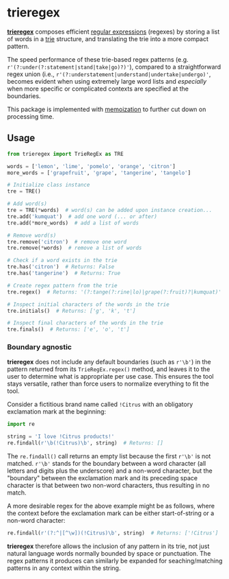 # trieregex

[**trieregex**](https://github.com/ermanh/trieregex/) composes efficient [regular expressions](https://en.wikipedia.org/wiki/Regular_expression) (regexes) by storing a list of words in a [trie](https://en.wikipedia.org/wiki/Trie) structure, and translating the trie into a more compact pattern.

The speed performance of these trie-based regex patterns (e.g. `r'(?:under(?:statement|stand|take|go)?)'`), compared to a straightforward regex union (i.e., `r'(?:understatement|understand|undertake|undergo)'`, becomes evident when using extremely large word lists and _especially_ when more specific or complicated contexts are specified at the boundaries. 

This package is implemented with [memoization](https://en.wikipedia.org/wiki/Memoization) to further cut down on processing time.

## Usage

```py
from trieregex import TrieRegEx as TRE

words = ['lemon', 'lime', 'pomelo', 'orange', 'citron']
more_words = ['grapefruit', 'grape', 'tangerine', 'tangelo']

# Initialize class instance
tre = TRE()

# Add word(s)
tre = TRE(*words)  # word(s) can be added upon instance creation...
tre.add('kumquat')  # add one word (... or after)
tre.add(*more_words)  # add a list of words 

# Remove word(s)
tre.remove('citron')  # remove one word
tre.remove(*words)  # remove a list of words

# Check if a word exists in the trie
tre.has('citron')  # Returns: False
tre.has('tangerine')  # Returns: True

# Create regex pattern from the trie
tre.regex()  # Returns: '(?:tange(?:rine|lo)|grape(?:fruit)?|kumquat)'

# Inspect initial characters of the words in the trie
tre.initials()  # Returns: ['g', 'k', 't']

# Inspect final characters of the words in the trie
tre.finals()  # Returns: ['e', 'o', 't']

```

### Boundary agnostic

**trieregex** does not include any default boundaries (such as `r'\b'`) in the pattern returned from its `TrieRegEx.regex()` method, and leaves it to the user to determine what is appropriate per use case. This ensures the tool stays versatile, rather than force users to normalize everything to fit the tool.

Consider a fictitious brand name called `!Citrus` with an obligatory exclamation mark at the beginning:

```py
import re

string = 'I love !Citrus products!'
re.findall(r'\b(!Citrus)\b', string)  # Returns: []
```

The `re.findall()` call returns an empty list because the first `r'\b'` is not matched. `r'\b'` stands for the boundary between a word character (all letters and digits plus the underscore) and a non-word character, but the "boundary" between the exclamation mark and its preceding space character is that between two non-word characters, thus resulting in no match.

A more desirable regex for the above example might be as follows, where the context before the exclamation mark can be either start-of-string or a non-word character: 

```py
re.findall(r'(?:^|[^\w])(!Citrus)\b', string)  # Returns: ['!Citrus']
```

**trieregex** therefore allows the inclusion of any pattern in its trie, not just natural language words normally bounded by space or punctuation. The regex patterns it produces can similarly be expanded for seaching/matching patterns in any context within the string.
